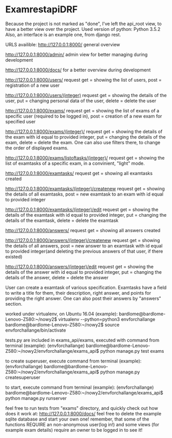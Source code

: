 # ExamrestapiDRF
Because the project is not marked as "done", I've left the api_root view, to have a better view over the project.
Used version of python: Python 3.5.2
Also, an interface is an example one, from django rest.


URLS availible:
http://127.0.0.1:8000/
 general overview

http://127.0.0.1:8000/admin/
 admin view for better managing during development

http://127.0.0.1:8000/docs/
 for a better overview during development

http://127.0.0.1:8000/users/
 request get = showing the list of users, post = registration of a new user

http://127.0.0.1:8000/users/(integer)
 request get = showing the details of the user, put = changing personal data of the user, delete = delete the user

http://127.0.0.1:8000/exams/
 request get = showing the list of exams of a specific user (required to be logged in), post = creation of a new exam for specified user

http://127.0.0.1:8000/exams/(integer)/
 request get = showing the details of the exam with id equal to provided integer, put = changing the details of the exam, delete = delete the exam. One can also use filters there, to change the order of displayed exams.

http://127.0.0.1:8000/exams/listoftasks/(integer)/
 request get = showing the list of examtasks of a specific exam, in a convinient, "light" mode.
 
http://127.0.0.1:8000/examtasks/
 request get = showing all examtasks created
 
http://127.0.0.1:8000/examtasks/(integer)/createnew
 request get = showing the details of all examtasks, post = new examtask to an exam with id equal to provided integer
 
http://127.0.0.1:8000/examtasks/(integer)/edit
 request get = showing the details of the examtask with id equal to provided integer, put = changing the details of the examtask, delete = delete the examtask

http://127.0.0.1:8000/answers/
 request get = showing all answers created
 
http://127.0.0.1:8000/answers/(integer)/createnew
 request get = showing the details of all answers, post = new answer to an examtask with id equal to provided integer(and deleting the previous answers of that user, if there existed)

http://127.0.0.1:8000/answers/(integer)/edit
 request get = showing the details of the answer with id equal to provided integer, put = changing the details of the answer, delete = delete the answer
 
User can create a examtask of various specification. Examtasks have a field to write a title for them, their description, right answer, and points for providing the right answer. One can also post their answers by "answers" section.

worked under virtualenv, on Ubuntu 16.04 (example):
bardlome@bardlome-Lenovo-Z580:~/nowy2$ virtualenv --python=python3 envforchallange
bardlome@bardlome-Lenovo-Z580:~/nowy2$ source envforchallange/bin/activate 

tests.py are included in exams_api/exams, executed with command from terminal (example):
(envforchallange) bardlome@bardlome-Lenovo-Z580:~/nowy2/envforchallange/exams_api$ python  manage.py  test  exams

to create superuser, execute command from terminal (example):
(envforchallange) bardlome@bardlome-Lenovo-Z580:~/nowy2/envforchallange/exams_api$ python  manage.py  createsuperuser

to start, execute command from terminal (example):
(envforchallange) bardlome@bardlome-Lenovo-Z580:~/nowy2/envforchallange/exams_api$ python  manage.py  runserver


feel free to run tests from "exams" directory, and quickly check out how does it work at: http://127.0.0.1:8000/docs/
feel free to delete the example sqlite database and start your own one!
remember, that some of the functions REQUIRE an non-anonymous user(log in!)
and some views (for example exam details) require an owner to be logged in to see it!



